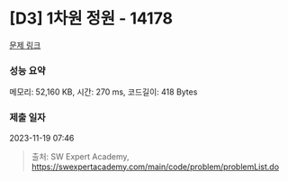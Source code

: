 # [D3] 1차원 정원 - 14178 

[문제 링크](https://swexpertacademy.com/main/code/problem/problemDetail.do?contestProbId=AX_N3oSqcyUDFARi) 

### 성능 요약

메모리: 52,160 KB, 시간: 270 ms, 코드길이: 418 Bytes

### 제출 일자

2023-11-19 07:46



> 출처: SW Expert Academy, https://swexpertacademy.com/main/code/problem/problemList.do